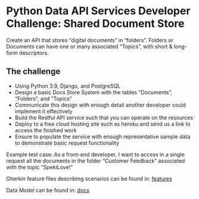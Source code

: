 # Python Data API Services Developer Challenge: Shared Document Store

Create an API that stores “digital documents” in “folders”. Folders or Documents can have one or many associated “Topics”, with short & long-form descriptors.

## The challenge

* Using Python 3.9, Django, and PostgreSQL
* Design a basic Docs Store System with the tables “Documents”, “Folders”, and “Topics”
* Communicate this design with enough detail another developer could implement it effectively
* Build the Restful API service such that you can operate on the resources
* Deploy to a free cloud hosting site such as heroku and send us a link to access the finished work
* Ensure to populate the service with enough representative sample data to demonstrate basic request functionality

Example test case: As a front-end developer, I want to access in a single request all the documents in the folder “Customer Feedback” associated with the topic “SpekiLove!” 

Gherkin feature files describing scenarios can be found in: [features](features)

Data Model can be found in: [docs](docs)
